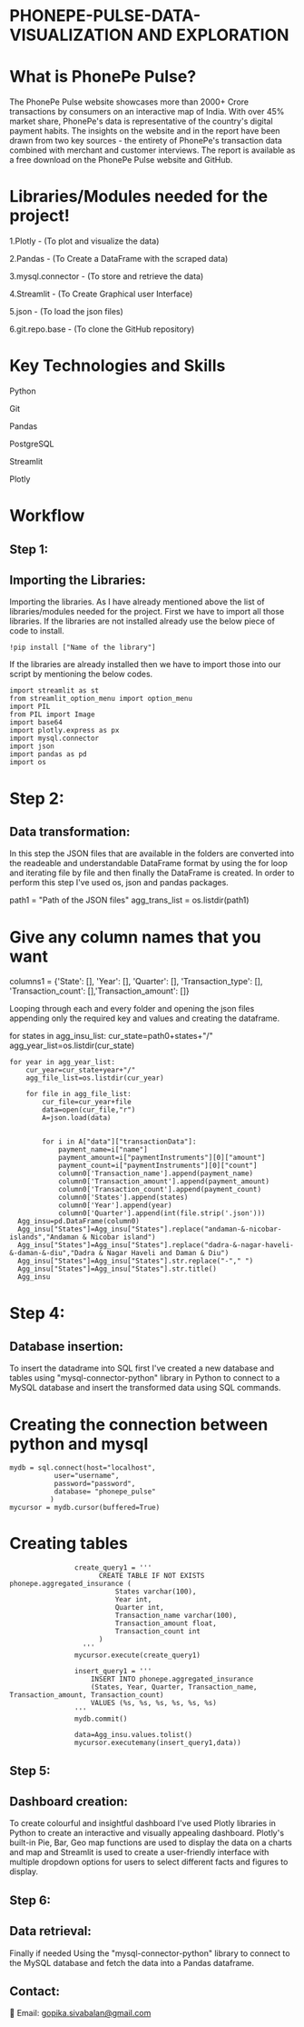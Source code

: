 # PHONEPE-PULSE-DATA-VISUALIZATION AND EXPLORATION

# What is PhonePe Pulse?
The PhonePe Pulse website showcases more than 2000+ Crore transactions by consumers on an interactive map of India. With over 45% market share, PhonePe's data is representative of the country's digital payment habits. The insights on the website and in the report have been drawn from two key sources - the entirety of PhonePe's transaction data combined with merchant and customer interviews. The report is available as a free download on the PhonePe Pulse website and GitHub.

# Libraries/Modules needed for the project!
1.Plotly - (To plot and visualize the data)

2.Pandas - (To Create a DataFrame with the scraped data)

3.mysql.connector - (To store and retrieve the data)

4.Streamlit - (To Create Graphical user Interface)

5.json - (To load the json files)

6.git.repo.base - (To clone the GitHub repository)

# Key Technologies and Skills

Python

Git

Pandas

PostgreSQL

Streamlit

Plotly

# Workflow
## Step 1:
## Importing the Libraries:
Importing the libraries. As I have already mentioned above the list of libraries/modules needed for the project. First we have to import all those libraries. If the libraries are not installed already use the below piece of code to install.

    !pip install ["Name of the library"]

If the libraries are already installed then we have to import those into our script by mentioning the below codes.
    
    
    import streamlit as st
    from streamlit_option_menu import option_menu
    import PIL 
    from PIL import Image
    import base64
    import plotly.express as px
    import mysql.connector
    import json
    import pandas as pd
    import os

# Step 2:

## Data transformation:

In this step the JSON files that are available in the folders are converted into the readeable and understandable DataFrame format by using the for loop and iterating file by file and then finally the DataFrame is created. In order to perform this step I've used os, json and pandas packages.

path1 = "Path of the JSON files"
agg_trans_list = os.listdir(path1)

# Give any column names that you want
columns1 = {'State': [], 'Year': [], 'Quarter': [], 'Transaction_type': [], 'Transaction_count': [],'Transaction_amount': []}

Looping through each and every folder and opening the json files appending only the required key and values and creating the dataframe.


for states in agg_insu_list:
    cur_state=path0+states+"/"
    agg_year_list=os.listdir(cur_state)

    for year in agg_year_list:
        cur_year=cur_state+year+"/"
        agg_file_list=os.listdir(cur_year)

        for file in agg_file_list:
            cur_file=cur_year+file
            data=open(cur_file,"r")
            A=json.load(data)
          

            for i in A["data"]["transactionData"]:
                payment_name=i["name"]
                payment_amount=i["paymentInstruments"][0]["amount"]
                payment_count=i["paymentInstruments"][0]["count"]                   
                column0['Transaction_name'].append(payment_name)
                column0['Transaction_amount'].append(payment_amount)
                column0['Transaction_count'].append(payment_count)
                column0['States'].append(states)
                column0['Year'].append(year)
                column0['Quarter'].append(int(file.strip('.json')))
      Agg_insu=pd.DataFrame(column0)
      Agg_insu["States"]=Agg_insu["States"].replace("andaman-&-nicobar-islands","Andaman & Nicobar island")
      Agg_insu["States"]=Agg_insu["States"].replace("dadra-&-nagar-haveli-&-daman-&-diu","Dadra & Nagar Haveli and Daman & Diu")
      Agg_insu["States"]=Agg_insu["States"].str.replace("-"," ")
      Agg_insu["States"]=Agg_insu["States"].str.title()
      Agg_insu

# Step 4:
## Database insertion:

To insert the datadrame into SQL first I've created a new database and tables using "mysql-connector-python" library in Python to connect to a MySQL database and insert the transformed data using SQL commands.

# Creating the connection between python and mysql


    mydb = sql.connect(host="localhost",
               user="username",
               password="password",
               database= "phonepe_pulse"
              )
    mycursor = mydb.cursor(buffered=True)


# Creating tables



                    create_query1 = '''
                          CREATE TABLE IF NOT EXISTS phonepe.aggregated_insurance (
                              States varchar(100),
                              Year int,
                              Quarter int,
                              Transaction_name varchar(100),
                              Transaction_amount float,
                              Transaction_count int
                          )
                      '''
                    mycursor.execute(create_query1)
                    
                    insert_query1 = '''
                        INSERT INTO phonepe.aggregated_insurance 
                        (States, Year, Quarter, Transaction_name, Transaction_amount, Transaction_count)
                        VALUES (%s, %s, %s, %s, %s, %s)
                    '''
                    mydb.commit()
                    
                    data=Agg_insu.values.tolist()
                    mycursor.executemany(insert_query1,data))


## Step 5:

## Dashboard creation:

To create colourful and insightful dashboard I've used Plotly libraries in Python to create an interactive and visually appealing dashboard. Plotly's built-in Pie, Bar, Geo map functions are used to display the data on a charts and map and Streamlit is used to create a user-friendly interface with multiple dropdown options for users to select different facts and figures to display.

## Step 6:

## Data retrieval:

Finally if needed Using the "mysql-connector-python" library to connect to the MySQL database and fetch the data into a Pandas dataframe.

## Contact:

📧 Email: gopika.sivabalan@gmail.com




